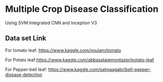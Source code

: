 # Multiple Crop Disease Classification
Using SVM Integrated CNN and Inception V3
## Data set Link
For tomato leaf: https://www.kaggle.com/noulam/tomato

For Potato leaf:https://www.kaggle.com/abbasataiemontazer/potato-leaf

For Pepper-bell leaf: https://www.kaggle.com/salmaagabr/bell-pepper-disease-detection
